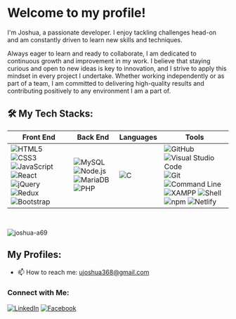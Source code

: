 # Welcome to my profile!

I'm Joshua, a passionate developer. I enjoy tackling challenges head-on and am constantly driven to learn new skills and techniques.

Always eager to learn and ready to collaborate, I am dedicated to continuous growth and improvement in my work. I believe that staying curious and open to new ideas is key to innovation, and I strive to apply this mindset in every project I undertake. Whether working independently or as part of a team, I am committed to delivering high-quality results and contributing positively to any environment I am a part of.

## 🛠 My Tech Stacks:

| **Front End** | **Back End** | **Languages** | **Tools** |
| ------------- | ------------ | ------------- | --------- |
| ![HTML5](https://img.shields.io/badge/-HTML5-E34F26?style=for-the-badge&logo=html5&logoColor=white) ![CSS3](https://img.shields.io/badge/-CSS3-1572B6?style=for-the-badge&logo=css3&logoColor=white) ![JavaScript](https://img.shields.io/badge/-JavaScript-F7DF1E?style=for-the-badge&logo=javascript&logoColor=black) ![React](https://img.shields.io/badge/-React-61DAFB?style=for-the-badge&logo=react&logoColor=black) ![jQuery](https://img.shields.io/badge/-jQuery-0769AD?style=for-the-badge&logo=jquery&logoColor=white) ![Redux](https://img.shields.io/badge/-Redux-764ABC?style=for-the-badge&logo=redux&logoColor=white) ![Bootstrap](https://img.shields.io/badge/-Bootstrap-563D7C?style=for-the-badge&logo=bootstrap&logoColor=white) | ![MySQL](https://img.shields.io/badge/-MySQL-4479A1?style=for-the-badge&logo=mysql&logoColor=white) ![Node.js](https://img.shields.io/badge/-Node.js-339933?style=for-the-badge&logo=node.js&logoColor=white) ![MariaDB](https://img.shields.io/badge/-MariaDB-003545?style=for-the-badge&logo=mariadb&logoColor=white) ![PHP](https://img.shields.io/badge/-PHP-777BB4?style=for-the-badge&logo=php&logoColor=white) | ![C](https://img.shields.io/badge/C%20Language-00599C?style=for-the-badge&logo=c&logoColor=white) | ![GitHub](https://img.shields.io/badge/-GitHub-181717?style=for-the-badge&logo=github&logoColor=white) ![Visual Studio Code](https://img.shields.io/badge/-Visual%20Studio%20Code-007ACC?style=for-the-badge&logo=visual-studio-code&logoColor=white) ![Git](https://img.shields.io/badge/-Git-F05032?style=for-the-badge&logo=git&logoColor=white) ![Command Line](https://img.shields.io/badge/-Command%20Line-4EAA25?style=for-the-badge&logo=gnubash&logoColor=white) ![XAMPP](https://img.shields.io/badge/-XAMPP-FB7A24?style=for-the-badge&logo=xampp&logoColor=white) ![Shell](https://img.shields.io/badge/-Shell-FFD500?style=for-the-badge&logo=gnu-bash&logoColor=black) ![npm](https://img.shields.io/badge/-npm-CB3837?style=for-the-badge&logo=npm&logoColor=white) ![Netlify](https://img.shields.io/badge/-Netlify-00C7B7?style=for-the-badge&logo=netlify&logoColor=white) |


<br><p><img align="center" src="https://github-readme-stats.vercel.app/api/top-langs?username=joshua-a69&show_icons=true&locale=en&layout=compact" alt="joshua-a69" /></p>
  

## My Profiles:
- 📫 How to reach me: [ujoshua368@gmail.com](mailto:ujoshua368@gmail.com)

### Connect with Me:
[![LinkedIn](https://img.shields.io/badge/-LinkedIn-0077B5?style=flat-square&logo=linkedin&logoColor=white)](https://www.linkedin.com/in/joshua-russel-uy-a9b024243/)
[![Facebook](https://img.shields.io/badge/-Facebook-1877F2?style=flat-square&logo=facebook&logoColor=white)](https://www.facebook.com/joshua.uy.14)
